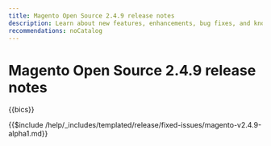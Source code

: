 ```yaml
---
title: Magento Open Source 2.4.9 release notes
description: Learn about new features, enhancements, bug fixes, and known issues in the 2.4.9 Magento Open Source release.
recommendations: noCatalog
---
```

# Magento Open Source 2.4.9 release notes

{{bics}}

<!-- Fixed issues in v2.4.9-alpha1 -->

{{$include /help/_includes/templated/release/fixed-issues/magento-v2.4.9-alpha1.md}}
